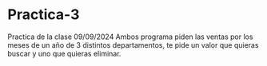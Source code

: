 # Practica-3
Practica de la clase 09/09/2024
Ambos programa piden las ventas por los meses de un año de 3 distintos departamentos, te pide un valor que quieras buscar y uno que quieras eliminar.
